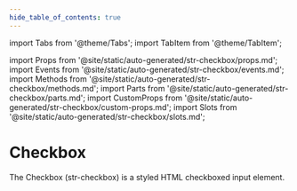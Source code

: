 ```yaml
---
hide_table_of_contents: true
---
```

import Tabs from '@theme/Tabs';
import TabItem from '@theme/TabItem';

import Props from '@site/static/auto-generated/str-checkbox/props.md';
import Events from '@site/static/auto-generated/str-checkbox/events.md';
import Methods from '@site/static/auto-generated/str-checkbox/methods.md';
import Parts from '@site/static/auto-generated/str-checkbox/parts.md';
import CustomProps from '@site/static/auto-generated/str-checkbox/custom-props.md';
import Slots from '@site/static/auto-generated/str-checkbox/slots.md';



# Checkbox

The Checkbox (str-checkbox) is a styled HTML checkboxed input element.

  
<Props />
<Events />
<Methods />
<Parts />
<CustomProps />
<Slots />